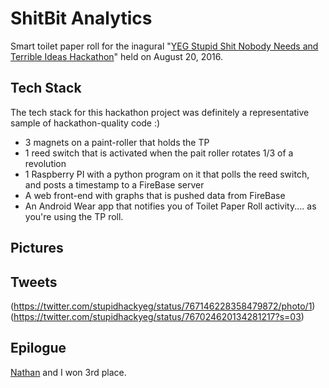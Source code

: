 # ShitBit Analytics
Smart toilet paper roll for the inagural "[YEG Stupid Shit Nobody Needs and Terrible Ideas Hackathon](https://twitter.com/stupidhackyeg)" held on August 20, 2016.

## Tech Stack
The tech stack for this hackathon project was definitely a representative sample of hackathon-quality code :)

* 3 magnets on a paint-roller that holds the TP
* 1 reed switch that is activated when the pait roller rotates 1/3 of a revolution
* 1 Raspberry PI with a python program on it that polls the reed switch, and posts a timestamp to a FireBase server
* A web front-end with graphs that is pushed data from FireBase
* An Android Wear app that notifies you of Toilet Paper Roll activity.... as you're using the TP roll.


## Pictures

## Tweets
(https://twitter.com/stupidhackyeg/status/767146228358479872/photo/1)
(https://twitter.com/stupidhackyeg/status/767024620134281217?s=03)

## Epilogue
[Nathan](https://github.com/eyesniper2) and I won 3rd place.
